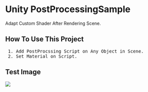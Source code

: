 # Unity PostProcessingSample
 Adapt Custom Shader After Rendering Scene.
 
## How To Use This Project
 <pre>
 1. Add PostProcssing Script on Any Object in Scene.
 2. Set Material on Script.</pre>

## Test Image
<img src = "C:\Users\park haneul\Pictures\SampleImage.PNG"></img>

